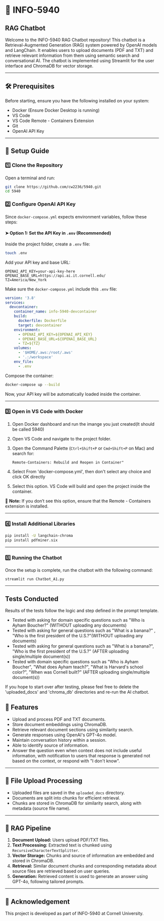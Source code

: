# 📌 INFO-5940

## RAG Chatbot

Welcome to the INFO-5940 RAG Chatbot repository! This chatbot is a Retrieval-Augmented Generation (RAG) system powered by OpenAI models and LangChain. It enables users to upload documents (PDF and TXT) and retrieve relevant information from them using semantic search and conversational AI. The chatbot is implemented using Streamlit for the user interface and ChromaDB for vector storage.

---

## 🛠️ Prerequisites

Before starting, ensure you have the following installed on your system:

- Docker (Ensure Docker Desktop is running)
- VS Code
- VS Code Remote - Containers Extension
- Git
- OpenAI API Key

---

## 🚀 Setup Guide

### 1️⃣ Clone the Repository

Open a terminal and run:

```sh
git clone https://github.com/cw2236/5940.git
cd 5940
```

### 2️⃣ Configure OpenAI API Key

Since `docker-compose.yml` expects environment variables, follow these steps:

#### ➤ Option 1: Set the API Key in `.env` (Recommended)

Inside the project folder, create a `.env` file:

```sh
touch .env
```

Add your API key and base URL:

```plaintext
OPENAI_API_KEY=your-api-key-here
OPENAI_BASE_URL=https://api.ai.it.cornell.edu/
TZ=America/New_York
```

Make sure the `docker-compose.yml` include this `.env` file:

```yaml
version: '3.8'
services:
  devcontainer:
    container_name: info-5940-devcontainer
    build:
      dockerfile: Dockerfile
      target: devcontainer
    environment:
      - OPENAI_API_KEY=${OPENAI_API_KEY}
      - OPENAI_BASE_URL=${OPENAI_BASE_URL}
      - TZ=${TZ}
    volumes:
      - '$HOME/.aws:/root/.aws'
      - '.:/workspace'
    env_file:
      - .env
```

Compose the container:

```sh
docker-compose up --build
```

Now, your API key will be automatically loaded inside the container.

---
### 3️⃣ Open in VS Code with Docker
1. Open Docker dashboard and run the imange you just created(It should be called 5940)

2. Open VS Code and navigate to the project folder.

3. Open the Command Palette (`Ctrl+Shift+P` or `Cmd+Shift+P` on Mac) and search for:
   ```
   Remote-Containers: Rebuild and Reopen in Container"
   ```
4. Select From 'docker-compose.yml', then don't select any choice and click OK directly

4. Select this option. VS Code will build and open the project inside the container.

📌 **Note:** If you don’t see this option, ensure that the Remote - Containers extension is installed.

---



### 4️⃣ Install Additional Libraries

```sh
pip install -U langchain-chroma
pip install pdfminer.six

```

---

### 5️⃣ Running the Chatbot

Once the setup is complete, run the chatbot with the following command:

```
streamlit run Chatbot_A1.py
```

---


## Tests Conducted
Results of the tests follow the logic and step defined in the prompt template. 

- Tested with asking for domain specific questions such as "Who is Ayham Boucher?" (WITHOUT uploading any documents)
- Tested with asking for general questions such as "What is a banana?" , "Who is the first president of the U.S.?"(WITHOUT uploading any documents)
- Tested with asking for general questions such as "What is a banana?", "Who is the first president of the U.S.?" (AFTER uploading single/multiple document(s))
- Tested with domain specific questions such as "Who is Ayham Boucher", "What does Ayham teach?", "What is Harvard's school color?", "When was Cornell built?" (AFTER uploading single/multiple document(s))

If you hope to start over after testing, please feel free to delete the 'uploaded_docs' and 'chroma_db' directories and re-run the AI chatbot. 


## 📌 Features

- Upload and process PDF and TXT documents.
- Store document embeddings using ChromaDB.
- Retrieve relevant document sections using similarity search.
- Generate responses using OpenAI's GPT-4o model.
- Maintain conversation history within a session.
- Able to identify source of information.
- Answer the question even when context does not include useful information, with notification to users that response is generated not based on the context, or respond with "I don't know".

---

## 📂 File Upload Processing

- Uploaded files are saved in the `uploaded_docs` directory.
- Documents are split into chunks for efficient retrieval.
- Chunks are stored in ChromaDB for similarity search, along with metadata (source file name).

---

## 📌 RAG Pipeline

1. **Document Upload:** Users upload PDF/TXT files.
2. **Text Processing:** Extracted text is chunked using `RecursiveCharacterTextSplitter`. 
3. **Vector Storage:** Chunks and source of information are embedded and stored in ChromaDB.
4. **Retrieval:** Similar document chunks and corresponding metadata about source files are retrieved based on user queries.
5. **Generation:** Retrieved content is used to generate an answer using GPT-4o, following tailored prompts.


---

## 🙏 Acknowledgement

This project is developed as part of INFO-5940 at Cornell University.

 
